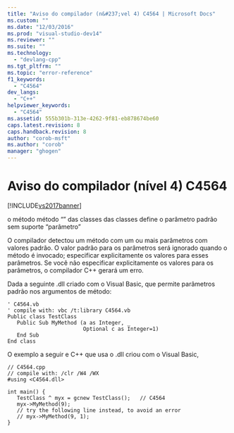 ```yaml
---
title: "Aviso do compilador (n&#237;vel 4) C4564 | Microsoft Docs"
ms.custom: ""
ms.date: "12/03/2016"
ms.prod: "visual-studio-dev14"
ms.reviewer: ""
ms.suite: ""
ms.technology: 
  - "devlang-cpp"
ms.tgt_pltfrm: ""
ms.topic: "error-reference"
f1_keywords: 
  - "C4564"
dev_langs: 
  - "C++"
helpviewer_keywords: 
  - "C4564"
ms.assetid: 555b301b-313e-4262-9f81-eb878674be60
caps.latest.revision: 8
caps.handback.revision: 8
author: "corob-msft"
ms.author: "corob"
manager: "ghogen"
---
```

# Aviso do compilador (n&#237;vel 4) C4564
[!INCLUDE[vs2017banner](../../assembler/inline/includes/vs2017banner.md)]

o método método “” das classes das classes define o parâmetro padrão sem suporte “parâmetro”  
  
 O compilador detectou um método com um ou mais parâmetros com valores padrão.  O valor padrão para os parâmetros será ignorado quando o método é invocado; especificar explicitamente os valores para esses parâmetros.  Se você não especificar explicitamente os valores para os parâmetros, o compilador C\+\+ gerará um erro.  
  
 Dada a seguinte .dll criado com o Visual Basic, que permite parâmetros padrão nos argumentos de método:  
  
```  
' C4564.vb  
' compile with: vbc /t:library C4564.vb  
Public class TestClass  
   Public Sub MyMethod (a as Integer, _  
                        Optional c as Integer=1)  
   End Sub  
End class  
```  
  
 O exemplo a seguir e C\+\+ que usa o .dll criou com o Visual Basic,  
  
```  
// C4564.cpp  
// compile with: /clr /W4 /WX  
#using <C4564.dll>  
  
int main() {  
   TestClass ^ myx = gcnew TestClass();   // C4564  
   myx->MyMethod(9);  
   // try the following line instead, to avoid an error  
   // myx->MyMethod(9, 1);  
}  
```